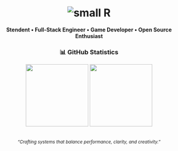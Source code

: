 <div align="center">
  <h1>
    <img 
      src="https://readme-typing-svg.demolab.com?font=Fira+Code&weight=600&size=35&pause=1000&color=6366F1&center=true&vCenter=true&random=false&width=500&lines=small+R" 
      alt="small R" 
    />
  </h1>

  <p><strong>Stendent • Full-Stack Engineer • Game Developer • Open Source Enthusiast</strong></p>

  <h3>📊 GitHub Statistics</h3>

  <p>
    <img 
      src="https://github-readme-stats.vercel.app/api?username=alaner652&show_icons=true&theme=tokyonight&hide_border=true&count_private=true&hide=issues&card_width=400" 
      height="165" 
    />
    <img 
      src="https://github-readme-stats.vercel.app/api/top-langs/?username=alaner652&layout=compact&theme=tokyonight&hide_border=true&langs_count=6&card_width=400" 
      height="165" 
    />
  </p>

  <br/>
  <sub><i>“Crafting systems that balance performance, clarity, and creativity.”</i></sub>
</div>
